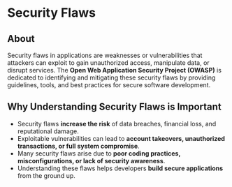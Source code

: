 # Security Flaws

## About

Security flaws in applications are weaknesses or vulnerabilities that attackers can exploit to gain unauthorized access, manipulate data, or disrupt services. The **Open Web Application Security Project (OWASP)** is dedicated to identifying and mitigating these security flaws by providing guidelines, tools, and best practices for secure software development.

## Why Understanding Security Flaws is Important

* Security flaws **increase the risk** of data breaches, financial loss, and reputational damage.
* Exploitable vulnerabilities can lead to **account takeovers, unauthorized transactions, or full system compromise**.
* Many security flaws arise due to **poor coding practices, misconfigurations, or lack of security awareness**.
* Understanding these flaws helps developers **build secure applications** from the ground up.
